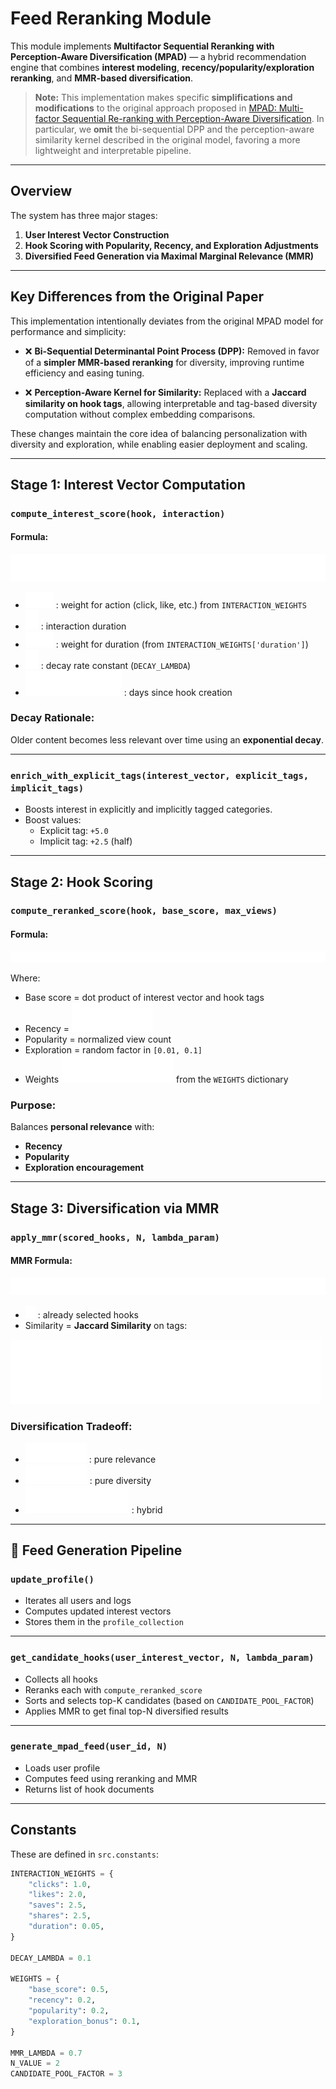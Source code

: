 # Feed Reranking Module
This module implements **Multifactor Sequential Reranking with Perception-Aware Diversification (MPAD)** — a hybrid recommendation engine that combines **interest modeling**, **recency/popularity/exploration reranking**, and **MMR-based diversification**.

> **Note:** This implementation makes specific **simplifications and modifications** to the original approach proposed in [MPAD: Multi-factor Sequential Re-ranking with Perception-Aware Diversification](https://arxiv.org/abs/2305.12420). In particular, we **omit** the bi-sequential DPP and the perception-aware similarity kernel described in the original model, favoring a more lightweight and interpretable pipeline.

---

## Overview

The system has three major stages:

1. **User Interest Vector Construction**
2. **Hook Scoring with Popularity, Recency, and Exploration Adjustments**
3. **Diversified Feed Generation via Maximal Marginal Relevance (MMR)**

---

## Key Differences from the Original Paper

This implementation intentionally deviates from the original MPAD model for performance and simplicity:

* ❌ **Bi-Sequential Determinantal Point Process (DPP):**
  Removed in favor of a **simpler MMR-based reranking** for diversity, improving runtime efficiency and easing tuning.

* ❌ **Perception-Aware Kernel for Similarity:**
  Replaced with a **Jaccard similarity on hook tags**, allowing interpretable and tag-based diversity computation without complex embedding comparisons.

These changes maintain the core idea of balancing personalization with diversity and exploration, while enabling easier deployment and scaling.

---

## Stage 1: Interest Vector Computation

### `compute_interest_score(hook, interaction)`

#### Formula:

![score formula](/docs/images/mpad_score.svg)

- ![w_a](/docs/images/w_a.svg) : weight for action (click, like, etc.) from `INTERACTION_WEIGHTS`
- ![d](/docs/images/d.svg) : interaction duration
- ![w_d](/docs/images/w_d.svg) : weight for duration (from `INTERACTION_WEIGHTS['duration']`)
- ![lambda](/docs/images/lambda.svg) : decay rate constant (`DECAY_LAMBDA`)
- ![text{daysAgo}](/docs/images/daysAgo.svg) : days since hook creation

### Decay Rationale:

Older content becomes less relevant over time using an **exponential decay**.

---

### `enrich_with_explicit_tags(interest_vector, explicit_tags, implicit_tags)`

- Boosts interest in explicitly and implicitly tagged categories.
- Boost values:
  - Explicit tag: `+5.0`
  - Implicit tag: `+2.5` (half)

---

## Stage 2: Hook Scoring

### `compute_reranked_score(hook, base_score, max_views)`

#### Formula:

![reranking_score](/docs/images/reranking_score.svg)

Where:
- Base score = dot product of interest vector and hook tags
- Recency = ![e_daysAgo](/docs/images/e_daysAgo.svg)
- Popularity = normalized view count
- Exploration = random factor in `[0.01, 0.1]`
- Weights ![abgd](/docs/images/alpha_beta_gamma_delta.svg)  from the `WEIGHTS` dictionary

### Purpose:

Balances **personal relevance** with:
- **Recency**
- **Popularity**
- **Exploration encouragement**

---

## Stage 3: Diversification via MMR

### `apply_mmr(scored_hooks, N, lambda_param)`

#### MMR Formula:

![mmr_formula](/docs/images/mmr_formula.svg)

- ![s](/docs/images/s.svg) : already selected hooks
- Similarity = **Jaccard Similarity** on tags:

![jacard_similarity](/docs/images/jacard_similarity.svg)

### Diversification Tradeoff:

- ![lambda_1](/docs/images/lambda_1.svg) : pure relevance
- ![lambda_0](/docs/images/lambda_0.svg) : pure diversity
- ![lambda_in_01](/docs/images/lambda_in_01.svg) : hybrid

---

## 🔧 Feed Generation Pipeline

### `update_profile()`

- Iterates all users and logs
- Computes updated interest vectors
- Stores them in the `profile_collection`

---

### `get_candidate_hooks(user_interest_vector, N, lambda_param)`

- Collects all hooks
- Reranks each with `compute_reranked_score`
- Sorts and selects top-K candidates (based on `CANDIDATE_POOL_FACTOR`)
- Applies MMR to get final top-N diversified results

---

### `generate_mpad_feed(user_id, N)`

- Loads user profile
- Computes feed using reranking and MMR
- Returns list of hook documents

---

## Constants

These are defined in `src.constants`:

```python
INTERACTION_WEIGHTS = {
    "clicks": 1.0,
    "likes": 2.0,
    "saves": 2.5,
    "shares": 2.5,
    "duration": 0.05,
}

DECAY_LAMBDA = 0.1

WEIGHTS = {
    "base_score": 0.5,
    "recency": 0.2,
    "popularity": 0.2,
    "exploration_bonus": 0.1,
}

MMR_LAMBDA = 0.7
N_VALUE = 2
CANDIDATE_POOL_FACTOR = 3
